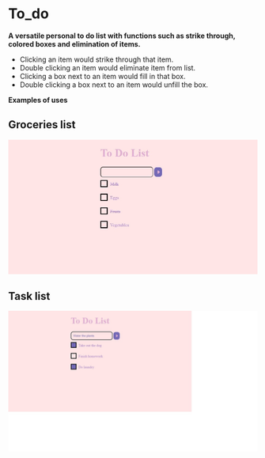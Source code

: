 # To_do

**A versatile personal to do list with functions such as strike through, colored boxes and elimination of items.**
- Clicking an item would strike through that item.
- Double clicking an item would eliminate item from list.
- Clicking a box next to an item would fill in that box.
- Double clicking a box next to an item would unfill the box.


**Examples of uses**
## Groceries list
![image info](Groceries.jpg)

## Task list
![image info](Tasks.jpg)
